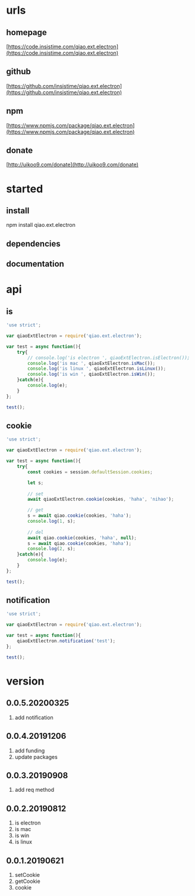 # urls
## homepage
[https://code.insistime.com/qiao.ext.electron](https://code.insistime.com/qiao.ext.electron)

## github
[https://github.com/insistime/qiao.ext.electron](https://github.com/insistime/qiao.ext.electron)

## npm
[https://www.npmjs.com/package/qiao.ext.electron](https://www.npmjs.com/package/qiao.ext.electron)

## donate
[http://uikoo9.com/donate](http://uikoo9.com/donate)

# started
## install
npm install qiao.ext.electron

## dependencies

## documentation

# api
## is
```javascript
'use strict';

var qiaoExtElectron = require('qiao.ext.electron');

var test = async function(){
	try{
		// console.log('is electron ', qiaoExtElectron.isElectron());
		console.log('is mac ', qiaoExtElectron.isMac());
		console.log('is linux ', qiaoExtElectron.isLinux());
		console.log('is win ', qiaoExtElectron.isWin());
	}catch(e){
		console.log(e);
	}
};

test();
```

## cookie
```javascript
'use strict';

var qiaoExtElectron = require('qiao.ext.electron');

var test = async function(){
	try{
		const cookies = session.defaultSession.cookies;

		let s;
	
		// set
		await qiaoExtElectron.cookie(cookies, 'haha', 'nihao');

		// get
		s = await qiao.cookie(cookies, 'haha');
		console.log(1, s);
	
		// del
		await qiao.cookie(cookies, 'haha', null);
		s = await qiao.cookie(cookies, 'haha');
		console.log(2, s);
	}catch(e){
		console.log(e);
	}
};

test();
```

## notification
```javascript
'use strict';

var qiaoExtElectron = require('qiao.ext.electron');

var test = async function(){
	qiaoExtElectron.notification('test');
};

test();
```

# version
## 0.0.5.20200325
1. add notification

## 0.0.4.20191206
1. add funding
2. update packages

## 0.0.3.20190908
1. add req method

## 0.0.2.20190812
1. is electron
2. is mac
3. is win
4. is linux

## 0.0.1.20190621
1. setCookie
2. getCookie
3. cookie
